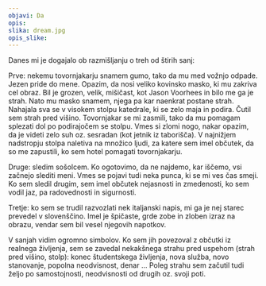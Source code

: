 ```yaml
---
objavi: Da
opis: 
slika: dream.jpg
opis_slike:
---
```

Danes mi je dogajalo ob razmišljanju o treh od štirih sanj:

Prve: nekemu tovornjakarju snamem gumo, tako da mu med vožnjo odpade. Jezen pride do mene. Opazim, da nosi veliko kovinsko masko, ki mu zakriva cel obraz. Bil je grozen, velik, mišičast, kot Jason Voorhees in bilo me ga je strah. Nato mu masko snamem, njega pa kar naenkrat postane strah. Nahajala sva se v visokem stolpu katedrale, ki se zelo maja in podira. Čutil sem strah pred višino. Tovornjakar se mi zasmili, tako da mu pomagam splezati dol po podirajočem se stolpu. Vmes si zlomi nogo, nakar opazim, da je videti zelo suh oz. sesradan (kot jetnik iz taborišča). V najnižjem nadstropju stolpa naletiva na množico ljudi, za katere sem imel občutek, da so me zapustili, ko sem hotel pomagati tovornjakarju.

Druge: sledim sošolcem. Ko ogotovimo, da ne najdemo, kar iščemo, vsi začnejo slediti meni. Vmes se pojavi tudi neka punca, ki se mi ves čas smeji. Ko sem sledil drugim, sem imel občutek nejasnosti in zmedenosti, ko sem vodil jaz, pa radovednosti in sigurnosti.

Tretje: ko sem se trudil razvozlati nek italjanski napis, mi ga je nej starec prevedel v slovenščino. Imel je špičaste, grde zobe in zloben izraz na obrazu, vendar sem bil vesel njegovih napotkov.

V sanjah vidim ogromno simbolov. Ko sem jih povezoval z občutki iz realnega življenja, sem se zavedal nekakšnega strahu pred uspehom (strah pred višino, stolp): konec študentskega življenja, nova služba, novo stanovanje, popolna neodvisnost, denar ... Poleg strahu sem začutil tudi željo po samostojnosti, neodvisnosti od drugih oz. svoji poti.